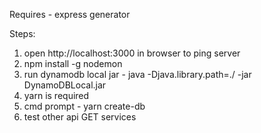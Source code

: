 Requires - express generator

Steps:
1. open http://localhost:3000 in browser to ping server
2. npm install -g nodemon
3. run dynamodb local jar - java -Djava.library.path=./ -jar DynamoDBLocal.jar
4. yarn is required
5. cmd prompt - yarn create-db
6. test other api GET services